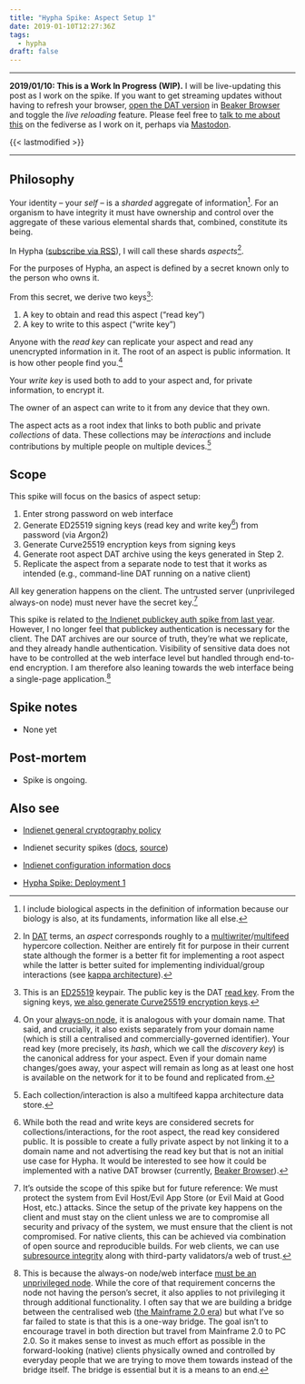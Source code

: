 ```yaml
---
title: "Hypha Spike: Aspect Setup 1"
date: 2019-01-10T12:27:36Z
tags:
  - hypha
draft: false
---
```


---
__2019/01/10: This is a Work In Progress (WIP).__ I will be live-updating this post as I work on the spike. If you want to get streaming updates without having to refresh your browser, [open the DAT version](dat://ar.al/2019/01/05/hypha-spike-aspect-setup-1/) in [Beaker Browser](https://beakerbrowser.com/) and toggle the _live reloading_ feature. Please feel free to [talk to me about this](https://mastodon.ar.al/@aral) on the fediverse as I work on it, perhaps via [Mastodon](https://joinmastodon.org).

{{< lastmodified >}}

---

## Philosophy

Your identity – your _self_ – is a _sharded_ aggregate of information[^1]. For an organism to have integrity it must have ownership and control over the aggregate of these various elemental shards that, combined, constitute its being.

In Hypha ([subscribe via RSS](/tags/hypha/index.xml)), I will call these shards _aspects_[^2].

For the purposes of Hypha, an aspect is defined by a secret known only to the person who owns it.

From this secret, we derive two keys[^3]:

  1. A key to obtain and read this aspect (“read key”)
  2. A key to write to this aspect (“write key”)

Anyone with the _read key_ can replicate your aspect and read any unencrypted information in it. The root of an aspect is public information. It is how other people find you.[^4]

Your _write key_ is used both to add to your aspect and, for private information, to encrypt it.

The owner of an aspect can write to it from any device that they own.

The aspect acts as a root index that links to both public and private _collections_ of data. These collections may be _interactions_ and include contributions by multiple people on multiple devices.[^5]

## Scope

This spike will focus on the basics of aspect setup:

1. Enter strong password on web interface
2. Generate ED25519 signing keys (read key and write key[^6]) from password (via Argon2)
3. Generate Curve25519 encryption keys from signing keys
4. Generate root aspect DAT archive using the keys generated in Step 2.
5. Replicate the aspect from a separate node to test that it works as intended (e.g., command-line DAT running on a native client)

All key generation happens on the client. The untrusted server (unprivileged always-on node) must never have the secret key.[^7]

This spike is related to [the Indienet publickey auth spike from last year](https://source.ind.ie/indienet/spikes/security/publickey-auth-feathers-nuxt-sockets). However, I no longer feel that publickey authentication is necessary for the client. The DAT archives are our source of truth, they’re what we replicate, and they already handle authentication. Visibility of sensitive data does not have to be controlled at the web interface level but handled through end-to-end encryption. I am therefore also leaning towards the web interface being a single-page application.[^8]

## Spike notes

  * None yet

## Post-mortem

  * Spike is ongoing.

## Also see

  * [Indienet general cryptography policy](https://indienet.info/other/spikes/security/#general-cryptography-policy)

  * Indienet security spikes ([docs](https://indienet.info/other/spikes/security/), [source](https://source.ind.ie/indienet/spikes/security))

  * [Indienet configuration information docs](https://indienet.info/site/configuration/)

  * [Hypha Spike: Deployment 1](/2019/01/05/hypha-spike-deployment-1/)

[^1]: I include biological aspects in the definition of information because our biology is also, at its fundaments, information like all else.

[^2]: In [DAT](https://datproject.org) terms, an _aspect_ corresponds roughly to a [multiwriter](https://www.datprotocol.com/deps/0008-multiwriter/)/[multifeed](https://github.com/noffle/multifeed) hypercore collection. Neither are entirely fit for purpose in their current state although the former is a better fit for implementing a root aspect while the latter is better suited for implementing individual/group interactions (see [kappa architecture](https://ar.al/2018/12/15/kappa-architecture-workshop/)).

[^3]: This is an [ED25519](https://en.wikipedia.org/wiki/EdDSA) keypair. The public key is the DAT [read key](https://github.com/datprotocol/DEPs/pull/5#issuecomment-447495769). From the signing keys, [we also generate Curve25519 encryption keys](https://indienet.info/site/configuration/#life-cycle-and-uses).

[^4]: On your [always-on node](https://ar.al/2019/01/09/success-criteria-for-the-pc-2.0-era/), it is analogous with your domain name. That said, and crucially, it also exists separately from your domain name (which is still a centralised and commercially-governed identifier). Your read key (more precisely, its _hash_, which we call the _discovery key_) is the canonical address for your aspect. Even if your domain name changes/goes away, your aspect will remain as long as at least one host is available on the network for it to be found and replicated from.

[^5]: Each collection/interaction is also a multifeed kappa architecture data store.

[^6]: While both the read and write keys are considered secrets for collections/interactions, for the root aspect, the read key considered public. It is possible to create a fully private aspect by not linking it to a domain name and not advertising the read key but that is not an initial use case for Hypha. It would be interested to see how it could be implemented with a native DAT browser (currently, [Beaker Browser](https://beakerbrowser.com)).

[^7]: It’s outside the scope of this spike but for future reference: We must protect the system from Evil Host/Evil App Store (or Evil Maid at Good Host, etc.) attacks. Since the setup of the private key happens on the client and must stay on the client unless we are to compromise all security and privacy of the system, we must ensure that the client is not compromised. For native clients, this can be achieved via combination of open source and reproducible builds. For web clients, we can use [subresource integrity](https://developer.mozilla.org/en-US/docs/Web/Security/Subresource_Integrity) along with third-party validators/a web of trust.

[^8]: This is because the always-on node/web interface [must be an unprivileged node](https://ar.al/2019/01/09/success-criteria-for-the-pc-2.0-era/). While the core of that requirement concerns the node not having the person’s secret, it also applies to not privileging it through additional functionality. I often say that we are building a bridge between the centralised web ([the Mainframe 2.0 era](http://localhost:1313/2019/01/09/success-criteria-for-the-pc-2.0-era/#fn:1)) but what I’ve so far failed to state is that this is a one-way bridge. The goal isn’t to encourage travel in both direction but travel from Mainframe 2.0 to PC 2.0. So it makes sense to invest as much effort as possible in the forward-looking (native) clients physically owned and controlled by everyday people that we are trying to move them towards instead of the bridge itself. The bridge is essential but it is a means to an end.
